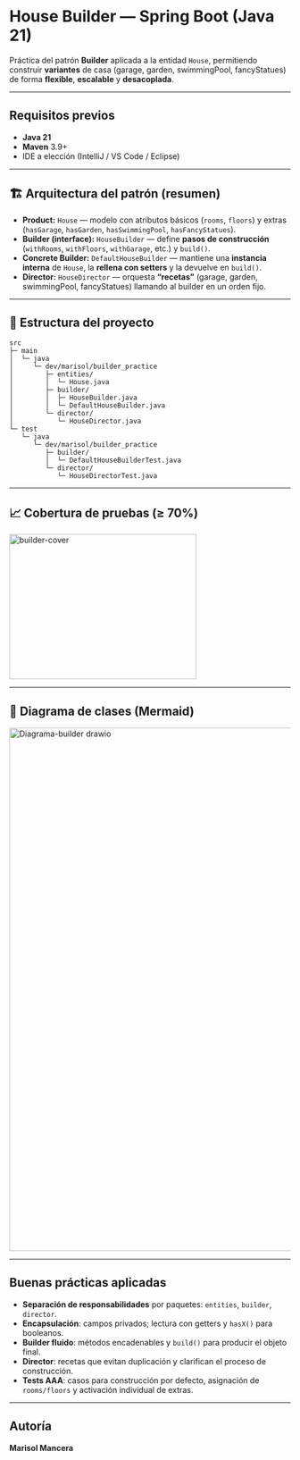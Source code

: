 # House Builder — Spring Boot (Java 21)

Práctica del patrón **Builder** aplicada a la entidad `House`, permitiendo construir **variantes** de casa (garage, garden, swimmingPool, fancyStatues) de forma **flexible**, **escalable** y **desacoplada**.

---

## Requisitos previos
- **Java 21**
- **Maven** 3.9+
- IDE a elección (IntelliJ / VS Code / Eclipse)

---

## 🏗️ Arquitectura del patrón (resumen)

- **Product:** `House` — modelo con atributos básicos (`rooms`, `floors`) y extras (`hasGarage`, `hasGarden`, `hasSwimmingPool`, `hasFancyStatues`).  
- **Builder (interface):** `HouseBuilder` — define **pasos de construcción** (`withRooms`, `withFloors`, `withGarage`, etc.) y `build()`.  
- **Concrete Builder:** `DefaultHouseBuilder` — mantiene una **instancia interna** de `House`, la **rellena con setters** y la devuelve en `build()`.  
- **Director:** `HouseDirector` — orquesta **“recetas”** (garage, garden, swimmingPool, fancyStatues) llamando al builder en un orden fijo.

---

## 📂 Estructura del proyecto

```
src
├─ main
│  └─ java
│     └─ dev/marisol/builder_practice
│        ├─ entities/
│        │  └─ House.java
│        ├─ builder/
│        │  ├─ HouseBuilder.java
│        │  └─ DefaultHouseBuilder.java
│        └─ director/
│           └─ HouseDirector.java
└─ test
   └─ java
      └─ dev/marisol/builder_practice
         ├─ builder/
         │  └─ DefaultHouseBuilderTest.java
         └─ director/
            └─ HouseDirectorTest.java
```

---


## 📈 Cobertura de pruebas (≥ 70%) 


<img width="335" height="260" alt="builder-cover" src="https://github.com/user-attachments/assets/cf2bfc61-2a62-464d-89c8-6ca94b0f581a" />

---

## 📘 Diagrama de clases (Mermaid) 

<img width="1188" height="937" alt="Diagrama-builder drawio" src="https://github.com/user-attachments/assets/1f61e4c4-d2ca-4024-9867-72f5c88ca00b" />

---

## Buenas prácticas aplicadas
- **Separación de responsabilidades** por paquetes: `entities`, `builder`, `director`.
- **Encapsulación**: campos privados; lectura con getters y `hasX()` para booleanos.
- **Builder fluido**: métodos encadenables y `build()` para producir el objeto final.
- **Director**: recetas que evitan duplicación y clarifican el proceso de construcción.
- **Tests AAA**: casos para construcción por defecto, asignación de `rooms/floors` y activación individual de extras.

---

## Autoría
**Marisol Mancera**



